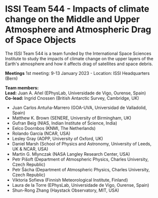 # ISSI Team 544 - Impacts of climate change on the Middle and Upper Atmosphere and Atmospheric Drag of Space Objects

The ISSI Team 544 is a team funded by the International Space Sciences Institute to study the impacts of climate change on the upper layers of the Earth's atmosphere and how it affects drag of satellites and space debris.

**Meetings**
1st meeting:
9-13 January 2023 - Location: ISSI Headquarters (Bern)

**Team members:**   
**Lead:** Juan A. Añel (EPhysLab, Universidade de Vigo, Ourense, Spain)   
**Co-lead:** Ingrid Cnossen (British Antarctic Survey, Cambridge, UK)

- Juan Carlos Antuña-Marrero (GOA-UVA, Universidad de Valladolid, Spain)
- Matthew K. Brown (SENERE, University of Birmingham, UK)
- Gufran Beig (NIAS, Indian Institute of Science, India)
- Eelco Doornbos (KNMI, The Netherlands)
- Rolando García (NCAR, USA)
- Lesley Gray (AOPP, University of Oxford, UK)
- Daniel Marsh (School of Physics and Astronomy, University of Leeds, UK & NCAR, USA)
- Martin G. Mlynczak (NASA Langley Research Center, USA)
- Petr Pišoft (Department of Atmospheric Physics, Charles University, Czech Republic)
- Petr Šácha (Department of Atmospheric Physics, Charles University, Czech Republic)
- Viktoria Sofieva (Finnish Meteorological Institute, Finland)
- Laura de la Torre (EPhysLab, Universidade de Vigo, Ourense, Spain)
- Shun-Rong Zhang (Haystack Observatory, MIT, USA)
